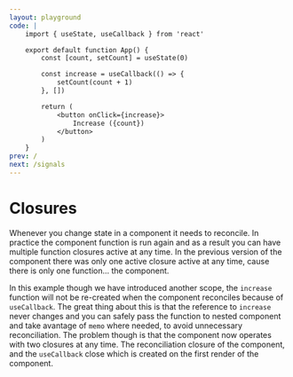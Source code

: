 ```yaml
---
layout: playground
code: |
    import { useState, useCallback } from 'react'

    export default function App() {
        const [count, setCount] = useState(0)

        const increase = useCallback(() => {
            setCount(count + 1)
        }, [])

        return (
            <button onClick={increase}>
                Increase ({count})
            </button>
        )
    }
prev: /
next: /signals
---
```


# Closures

Whenever you change state in a component it needs to reconcile. In practice the component function is run again and as a result you can have multiple function closures active at any time. In the previous version of the component there was only one active closure active at any time, cause there is only one function... the component.

In this example though we have introduced another scope, the `increase` function will not be re-created when the component reconciles because of `useCallback`. The great thing about this is that the reference to `increase` never changes and you can safely pass the function to nested component and take avantage of `memo` where needed, to avoid unnecessary reconciliation. The problem though is that the component now operates with two closures at any time. The reconciliation closure of the component, and the `useCallback` close which is created on the first render of the component.

